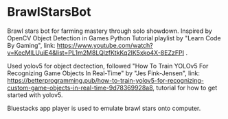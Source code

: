 # BrawlStarsBot
Brawl stars bot for farming mastery through solo showdown. 
Inspired by OpenCV Object Detection in Games Python Tutorial playlist by "Learn Code By Gaming", link: https://www.youtube.com/watch?v=KecMlLUuiE4&list=PL1m2M8LQlzfKtkKq2lK5xko4X-8EZzFPI . 

Used yolov5 for object dectection, followed "How To Train YOLOv5 For Recognizing Game Objects In Real-Time" by "Jes Fink-Jensen", link: https://betterprogramming.pub/how-to-train-yolov5-for-recognizing-custom-game-objects-in-real-time-9d78369928a8, tutorial for how to get started with yolov5.

Bluestacks app player is used to emulate brawl stars onto computer.




